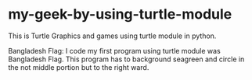 # my-geek-by-using-turtle-module
This is Turtle Graphics and games using turtle module in python.

Bangladesh Flag:
I code my first program using turtle module was Bangladesh Flag. This program has to background seagreen and circle in the not middle portion but to the right ward.


